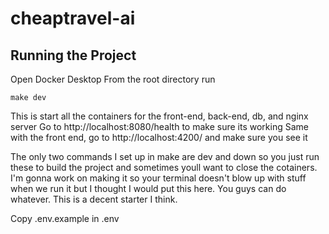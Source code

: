 # cheaptravel-ai

## Running the Project

Open Docker Desktop
From the root directory run 
```
make dev
```
This is start all the containers for the front-end, back-end, db, and nginx server
Go to http://localhost:8080/health to make sure its working
Same with the front end, go to http://localhost:4200/ and make sure you see it

The only two commands I set up in make are dev and down so you just run these to build the project and sometimes youll
want to close the cotainers. I'm gonna work on making it so your terminal doesn't blow up with stuff when we run it but I 
thought I would put this here. You guys can do whatever. This is a decent starter I think.

Copy .env.example in .env